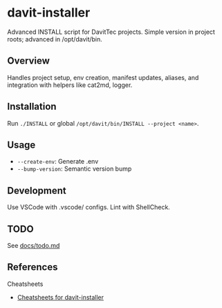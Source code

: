 # davit-installer

Advanced INSTALL script for DavitTec projects. Simple version in project roots; advanced in /opt/davit/bin.

## Overview

Handles project setup, env creation, manifest updates, aliases, and integration with helpers like cat2md, logger.

## Installation

Run `./INSTALL` or global `/opt/davit/bin/INSTALL --project <name>`.

## Usage

- `--create-env`: Generate .env
- `--bump-version`: Semantic version bump

## Development

Use VSCode with .vscode/ configs. Lint with ShellCheck.

## TODO

See [docs/todo.md](docs/todo.md)

## References



Cheatsheets

- [Cheatsheets for davit-installer](docs/cheatsheets.md)
